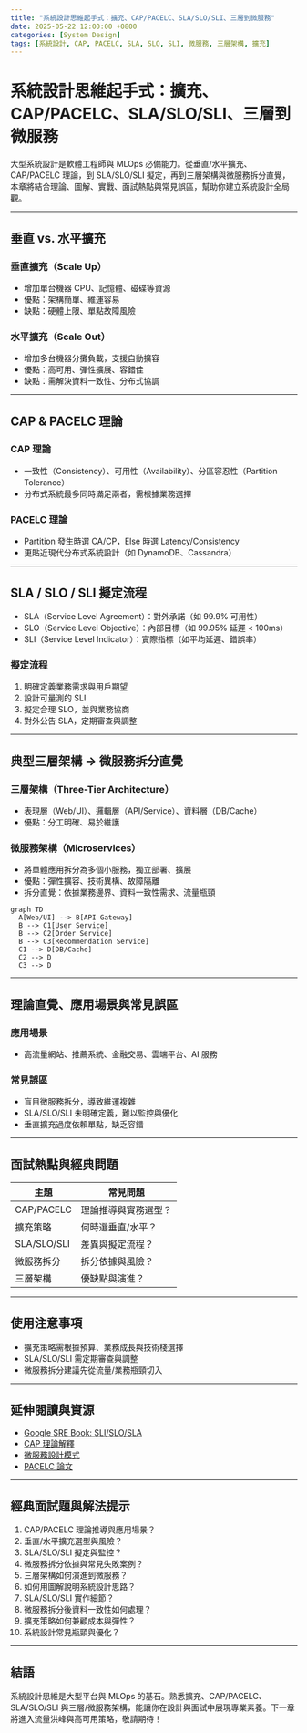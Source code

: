 ```yaml
---
title: "系統設計思維起手式：擴充、CAP/PACELC、SLA/SLO/SLI、三層到微服務"
date: 2025-05-22 12:00:00 +0800
categories: [System Design]
tags: [系統設計, CAP, PACELC, SLA, SLO, SLI, 微服務, 三層架構, 擴充]
---
```


# 系統設計思維起手式：擴充、CAP/PACELC、SLA/SLO/SLI、三層到微服務

大型系統設計是軟體工程師與 MLOps 必備能力。從垂直/水平擴充、CAP/PACELC 理論，到 SLA/SLO/SLI 擬定，再到三層架構與微服務拆分直覺，本章將結合理論、圖解、實戰、面試熱點與常見誤區，幫助你建立系統設計全局觀。

---

## 垂直 vs. 水平擴充

### 垂直擴充（Scale Up）

- 增加單台機器 CPU、記憶體、磁碟等資源
- 優點：架構簡單、維運容易
- 缺點：硬體上限、單點故障風險

### 水平擴充（Scale Out）

- 增加多台機器分攤負載，支援自動擴容
- 優點：高可用、彈性擴展、容錯佳
- 缺點：需解決資料一致性、分布式協調

---

## CAP & PACELC 理論

### CAP 理論

- 一致性（Consistency）、可用性（Availability）、分區容忍性（Partition Tolerance）
- 分布式系統最多同時滿足兩者，需根據業務選擇

### PACELC 理論

- Partition 發生時選 CA/CP，Else 時選 Latency/Consistency
- 更貼近現代分布式系統設計（如 DynamoDB、Cassandra）

---

## SLA / SLO / SLI 擬定流程

- SLA（Service Level Agreement）：對外承諾（如 99.9% 可用性）
- SLO（Service Level Objective）：內部目標（如 99.95% 延遲 < 100ms）
- SLI（Service Level Indicator）：實際指標（如平均延遲、錯誤率）

### 擬定流程

1. 明確定義業務需求與用戶期望
2. 設計可量測的 SLI
3. 擬定合理 SLO，並與業務協商
4. 對外公告 SLA，定期審查與調整

---

## 典型三層架構 → 微服務拆分直覺

### 三層架構（Three-Tier Architecture）

- 表現層（Web/UI）、邏輯層（API/Service）、資料層（DB/Cache）
- 優點：分工明確、易於維護

### 微服務架構（Microservices）

- 將單體應用拆分為多個小服務，獨立部署、擴展
- 優點：彈性擴容、技術異構、故障隔離
- 拆分直覺：依據業務邊界、資料一致性需求、流量瓶頸

```mermaid
graph TD
  A[Web/UI] --> B[API Gateway]
  B --> C1[User Service]
  B --> C2[Order Service]
  B --> C3[Recommendation Service]
  C1 --> D[DB/Cache]
  C2 --> D
  C3 --> D
```

---

## 理論直覺、應用場景與常見誤區

### 應用場景

- 高流量網站、推薦系統、金融交易、雲端平台、AI 服務

### 常見誤區

- 盲目微服務拆分，導致維運複雜
- SLA/SLO/SLI 未明確定義，難以監控與優化
- 垂直擴充過度依賴單點，缺乏容錯

---

## 面試熱點與經典問題

| 主題        | 常見問題             |
| ----------- | -------------------- |
| CAP/PACELC  | 理論推導與實務選型？ |
| 擴充策略    | 何時選垂直/水平？    |
| SLA/SLO/SLI | 差異與擬定流程？     |
| 微服務拆分  | 拆分依據與風險？     |
| 三層架構    | 優缺點與演進？       |

---

## 使用注意事項

* 擴充策略需根據預算、業務成長與技術棧選擇
* SLA/SLO/SLI 需定期審查與調整
* 微服務拆分建議先從流量/業務瓶頸切入

---

## 延伸閱讀與資源

* [Google SRE Book: SLI/SLO/SLA](https://sre.google/sre-book/service-level-objectives/)
* [CAP 理論解釋](https://www.infoq.com/articles/cap-twelve-years-later-how-the-rules-have-changed/)
* [微服務設計模式](https://microservices.io/patterns/index.html)
* [PACELC 論文](https://dl.acm.org/doi/10.1145/1929957.1929961)

---

## 經典面試題與解法提示

1. CAP/PACELC 理論推導與應用場景？
2. 垂直/水平擴充選型與風險？
3. SLA/SLO/SLI 擬定與監控？
4. 微服務拆分依據與常見失敗案例？
5. 三層架構如何演進到微服務？
6. 如何用圖解說明系統設計思路？
7. SLA/SLO/SLI 實作細節？
8. 微服務拆分後資料一致性如何處理？
9. 擴充策略如何兼顧成本與彈性？
10. 系統設計常見瓶頸與優化？

---

## 結語

系統設計思維是大型平台與 MLOps 的基石。熟悉擴充、CAP/PACELC、SLA/SLO/SLI 與三層/微服務架構，能讓你在設計與面試中展現專業素養。下一章將進入流量洪峰與高可用策略，敬請期待！
